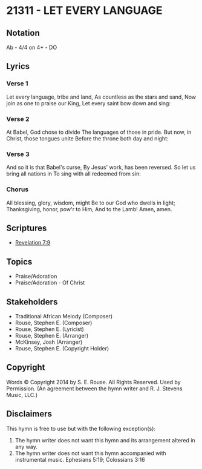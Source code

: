 # 21311 - LET EVERY LANGUAGE

## Notation

Ab - 4/4 on 4+ - DO

## Lyrics

### Verse 1

Let every language,  tribe and land, As countless as the stars and sand, Now join as one to praise our King, Let every saint bow down and sing: 

### Verse 2

At Babel, God chose to divide The languages of those in pride. But now, in Christ, those tongues unite Before the throne both day and night: 

### Verse 3

And so it is that Babel's curse, By Jesus' work, has been reversed. So let us bring all nations in To sing with all redeemed from sin: 

### Chorus

All blessing, glory, wisdom, might Be to our God who dwells in light; Thanksgiving, honor, pow'r to Him, And to the Lamb! Amen, amen. 


## Scriptures

- [Revelation 7:9](https://www.biblegateway.com/passage/?search=Revelation%207%3A9)

## Topics

- Praise/Adoration
- Praise/Adoration - Of Christ

## Stakeholders

- Traditional African Melody (Composer)
- Rouse, Stephen E. (Composer)
- Rouse, Stephen E. (Lyricist)
- Rouse, Stephen E. (Arranger)
- McKinsey, Josh (Arranger)
- Rouse, Stephen E. (Copyright Holder)

## Copyright

Words © Copyright 2014 by S. E. Rouse.  All Rights Reserved. Used by Permission.
(An agreement between the hymn writer and R. J. Stevens Music, LLC.)

## Disclaimers

This hymn is free to use but with the following exception(s):
1. The hymn writer does not want this hymn and its arrangement altered in any way.
2. The hymn writer does not want this hymn accompanied with instrumental music.
Ephesians 5:19; Colossians 3:16

